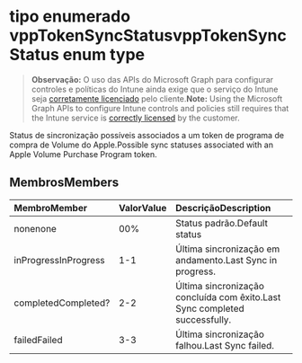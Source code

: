 # <a name="vpptokensyncstatus-enum-type"></a><span data-ttu-id="1d008-101">tipo enumerado vppTokenSyncStatus</span><span class="sxs-lookup"><span data-stu-id="1d008-101">vppTokenSyncStatus enum type</span></span>

> <span data-ttu-id="1d008-102">**Observação:** O uso das APIs do Microsoft Graph para configurar controles e políticas do Intune ainda exige que o serviço do Intune seja [corretamente licenciado](https://go.microsoft.com/fwlink/?linkid=839381) pelo cliente.</span><span class="sxs-lookup"><span data-stu-id="1d008-102">**Note:** Using the Microsoft Graph APIs to configure Intune controls and policies still requires that the Intune service is [correctly licensed](https://go.microsoft.com/fwlink/?linkid=839381) by the customer.</span></span>

<span data-ttu-id="1d008-103">Status de sincronização possíveis associados a um token de programa de compra de Volume do Apple.</span><span class="sxs-lookup"><span data-stu-id="1d008-103">Possible sync statuses associated with an Apple Volume Purchase Program token.</span></span>
## <a name="members"></a><span data-ttu-id="1d008-104">Membros</span><span class="sxs-lookup"><span data-stu-id="1d008-104">Members</span></span>
|<span data-ttu-id="1d008-105">Membro</span><span class="sxs-lookup"><span data-stu-id="1d008-105">Member</span></span>|<span data-ttu-id="1d008-106">Valor</span><span class="sxs-lookup"><span data-stu-id="1d008-106">Value</span></span>|<span data-ttu-id="1d008-107">Descrição</span><span class="sxs-lookup"><span data-stu-id="1d008-107">Description</span></span>|
|:---|:---|:---|
|<span data-ttu-id="1d008-108">none</span><span class="sxs-lookup"><span data-stu-id="1d008-108">none</span></span>|<span data-ttu-id="1d008-109">0</span><span class="sxs-lookup"><span data-stu-id="1d008-109">0%</span></span>|<span data-ttu-id="1d008-110">Status padrão.</span><span class="sxs-lookup"><span data-stu-id="1d008-110">Default status</span></span>|
|<span data-ttu-id="1d008-111">inProgress</span><span class="sxs-lookup"><span data-stu-id="1d008-111">InProgress</span></span>|<span data-ttu-id="1d008-112">1</span><span class="sxs-lookup"><span data-stu-id="1d008-112">-1</span></span>|<span data-ttu-id="1d008-113">Última sincronização em andamento.</span><span class="sxs-lookup"><span data-stu-id="1d008-113">Last Sync in progress.</span></span>|
|<span data-ttu-id="1d008-114">completed</span><span class="sxs-lookup"><span data-stu-id="1d008-114">Completed?</span></span>|<span data-ttu-id="1d008-115">2</span><span class="sxs-lookup"><span data-stu-id="1d008-115">-2</span></span>|<span data-ttu-id="1d008-116">Última sincronização concluída com êxito.</span><span class="sxs-lookup"><span data-stu-id="1d008-116">Last Sync completed successfully.</span></span>|
|<span data-ttu-id="1d008-117">failed</span><span class="sxs-lookup"><span data-stu-id="1d008-117">Failed</span></span>|<span data-ttu-id="1d008-118">3</span><span class="sxs-lookup"><span data-stu-id="1d008-118">-3</span></span>|<span data-ttu-id="1d008-119">Última sincronização falhou.</span><span class="sxs-lookup"><span data-stu-id="1d008-119">Last Sync failed.</span></span>|








